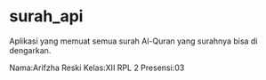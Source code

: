 # surah_api

Aplikasi yang memuat semua surah Al-Quran yang surahnya bisa di dengarkan.

Nama:Arifzha Reski
Kelas:XII RPL 2
Presensi:03
